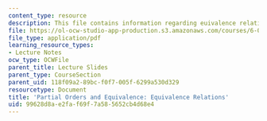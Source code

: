 ```yaml
---
content_type: resource
description: This file contains information regarding euivalence relations.
file: https://ol-ocw-studio-app-production.s3.amazonaws.com/courses/6-042j-mathematics-for-computer-science-spring-2015/99628d8ae2faf69f7a585652cb4d68e4_MIT6_042JS15_EquivRelations.pdf
file_type: application/pdf
learning_resource_types:
- Lecture Notes
ocw_type: OCWFile
parent_title: Lecture Slides
parent_type: CourseSection
parent_uid: 118f09a2-89bc-f0f7-005f-6299a530d329
resourcetype: Document
title: 'Partial Orders and Equivalence: Equivalence Relations'
uid: 99628d8a-e2fa-f69f-7a58-5652cb4d68e4
---
```

